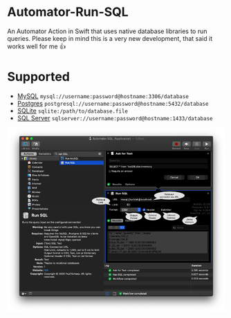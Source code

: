 # Automator-Run-SQL
An Automator Action in Swift that uses native database libraries to run queries. Please keep in mind this is a very new development, that said it works well for me 👍

# Supported
* [MySQL](https://www.mysql.com) `mysql://username:password@hostname:3306/database`
* [Postgres](https://www.postgresql.org) `postgresql://username:password@hostname:5432/database`
* [SQLite](https://www.sqlite.org)  `sqlite:/path/to/database.file`
* [SQL Server](https://www.microsoft.com/en-us/sql-server) `sqlserver://username:password@hostname:1433/database`

![Automator Run SQL example](/Automator%20Run%20SQL.png)
